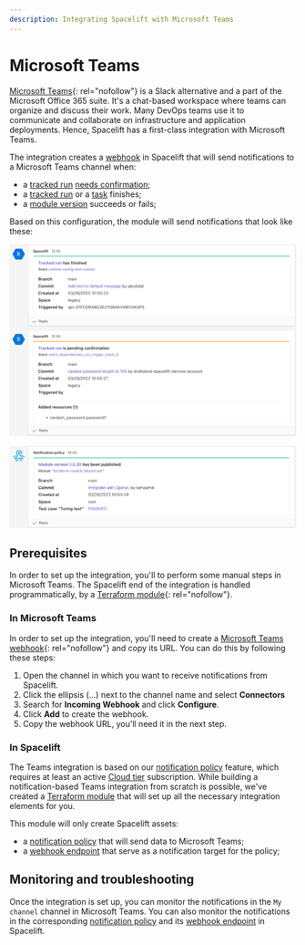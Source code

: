 ```yaml
---
description: Integrating Spacelift with Microsoft Teams
---
```


# Microsoft Teams

[Microsoft Teams](https://www.microsoft.com/en-us/microsoft-teams/group-chat-software){: rel="nofollow"} is a Slack alternative and a part of the Microsoft Office 365 suite. It's a chat-based workspace where teams can organize and discuss their work. Many DevOps teams use it to communicate and collaborate on infrastructure and application deployments. Hence, Spacelift has a first-class integration with Microsoft Teams.

The integration creates a [webhook](../webhooks.md) in Spacelift that will send notifications to a Microsoft Teams channel when:

- a [tracked run](../../concepts/run/tracked.md) [needs confirmation](../../concepts/run/tracked.md#unconfirmed);
- a [tracked run](../../concepts/run/tracked.md) or a [task](../../concepts/run/task.md) finishes;
- a [module version](../../vendors/terraform/module-registry.md#versions) succeeds or fails;

Based on this configuration, the module will send notifications that look like these:

![Run notification](../../assets/screenshots/msteams-run-state.png)

![Version notification](../../assets/screenshots/msteams-module-version.png)

## Prerequisites

In order to set up the integration, you'll to perform some manual steps in Microsoft Teams. The Spacelift end of the integration is handled programmatically, by a [Terraform module](https://registry.terraform.io/modules/spacelift-io/msteams/spacelift/latest){: rel="nofollow"}.

### In Microsoft Teams

In order to set up the integration, you'll need to create a [Microsoft Teams webhook](https://docs.microsoft.com/en-us/microsoftteams/platform/webhooks-and-connectors/how-to/add-incoming-webhook){: rel="nofollow"} and copy its URL. You can do this by following these steps:

1. Open the channel in which you want to receive notifications from Spacelift.
2. Click the ellipsis (...) next to the channel name and select **Connectors**
3. Search for **Incoming Webhook** and click **Configure**.
4. Click **Add** to create the webhook.
5. Copy the webhook URL, you'll need it in the next step.

### In Spacelift

The Teams integration is based on our [notification policy](../../concepts/policy/notification-policy.md) feature, which requires at least an active [Cloud tier](https://spacelift.io/pricing) subscription. While building a notification-based Teams integration from scratch is possible, we've created a [Terraform module](https://registry.terraform.io/modules/spacelift-io/msteams/spacelift/latest) that will set up all the necessary integration elements for you.

This module will only create Spacelift assets:

- a [notification policy](../../concepts/policy/notification-policy.md) that will send data to Microsoft Teams;
- a [webhook endpoint](../webhooks.md) that serve as a notification target for the policy;

## Monitoring and troubleshooting

Once the integration is set up, you can monitor the notifications in the `My channel` channel in Microsoft Teams. You can also monitor the notifications in the corresponding [notification policy](../../concepts/policy/notification-policy.md) and its [webhook endpoint](../webhooks.md) in Spacelift.
